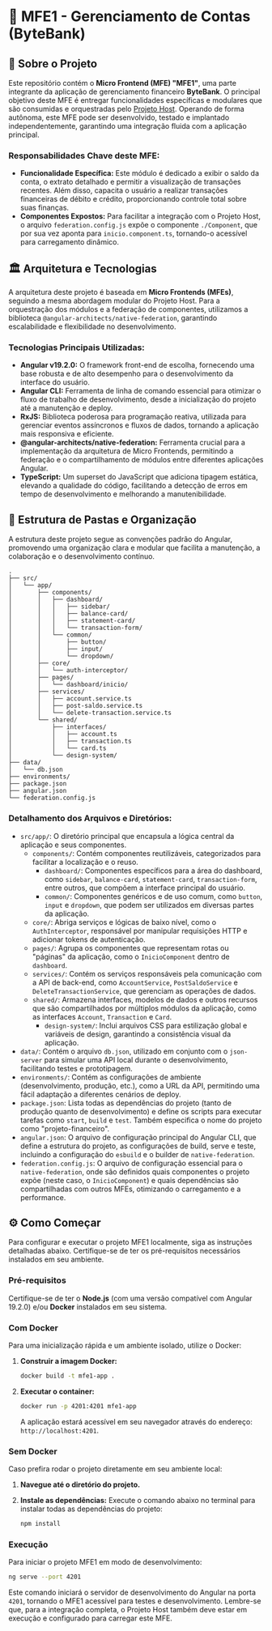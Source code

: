 # 🚀 MFE1 - Gerenciamento de Contas (ByteBank)

## 🎯 Sobre o Projeto

Este repositório contém o **Micro Frontend (MFE) "MFE1"**, uma parte integrante da aplicação de gerenciamento financeiro **ByteBank**. O principal objetivo deste MFE é entregar funcionalidades específicas e modulares que são consumidas e orquestradas pelo [Projeto Host](link_para_o_readme_do_host). Operando de forma autônoma, este MFE pode ser desenvolvido, testado e implantado independentemente, garantindo uma integração fluida com a aplicação principal.

### Responsabilidades Chave deste MFE:

*   **Funcionalidade Específica:** Este módulo é dedicado a exibir o saldo da conta, o extrato detalhado e permitir a visualização de transações recentes. Além disso, capacita o usuário a realizar transações financeiras de débito e crédito, proporcionando controle total sobre suas finanças.
*   **Componentes Expostos:** Para facilitar a integração com o Projeto Host, o arquivo `federation.config.js` expõe o componente `./Component`, que por sua vez aponta para `inicio.component.ts`, tornando-o acessível para carregamento dinâmico.

## 🏛️ Arquitetura e Tecnologias

A arquitetura deste projeto é baseada em **Micro Frontends (MFEs)**, seguindo a mesma abordagem modular do Projeto Host. Para a orquestração dos módulos e a federação de componentes, utilizamos a biblioteca `@angular-architects/native-federation`, garantindo escalabilidade e flexibilidade no desenvolvimento.

### Tecnologias Principais Utilizadas:

*   **Angular v19.2.0:** O framework front-end de escolha, fornecendo uma base robusta e de alto desempenho para o desenvolvimento da interface do usuário.
*   **Angular CLI:** Ferramenta de linha de comando essencial para otimizar o fluxo de trabalho de desenvolvimento, desde a inicialização do projeto até a manutenção e deploy.
*   **RxJS:** Biblioteca poderosa para programação reativa, utilizada para gerenciar eventos assíncronos e fluxos de dados, tornando a aplicação mais responsiva e eficiente.
*   **@angular-architects/native-federation:** Ferramenta crucial para a implementação da arquitetura de Micro Frontends, permitindo a federação e o compartilhamento de módulos entre diferentes aplicações Angular.
*   **TypeScript:** Um superset do JavaScript que adiciona tipagem estática, elevando a qualidade do código, facilitando a detecção de erros em tempo de desenvolvimento e melhorando a manutenibilidade.

## 📁 Estrutura de Pastas e Organização

A estrutura deste projeto segue as convenções padrão do Angular, promovendo uma organização clara e modular que facilita a manutenção, a colaboração e o desenvolvimento contínuo.

```
. 
├── src/
│   └── app/
│       ├── components/
│       │   ├── dashboard/
│       │   │   ├── sidebar/
│       │   │   ├── balance-card/
│       │   │   ├── statement-card/
│       │   │   └── transaction-form/
│       │   └── common/
│       │       ├── button/
│       │       ├── input/
│       │       └── dropdown/
│       ├── core/
│       │   └── auth-interceptor/
│       ├── pages/
│       │   └── dashboard/inicio/
│       ├── services/
│       │   ├── account.service.ts
│       │   ├── post-saldo.service.ts
│       │   └── delete-transaction.service.ts
│       └── shared/
│           ├── interfaces/
│           │   ├── account.ts
│           │   ├── transaction.ts
│           │   └── card.ts
│           └── design-system/
├── data/
│   └── db.json
├── environments/
├── package.json
├── angular.json
└── federation.config.js
```

### Detalhamento dos Arquivos e Diretórios:

*   `src/app/`: O diretório principal que encapsula a lógica central da aplicação e seus componentes.
    *   `components/`: Contém componentes reutilizáveis, categorizados para facilitar a localização e o reuso.
        *   `dashboard/`: Componentes específicos para a área do dashboard, como `sidebar`, `balance-card`, `statement-card`, `transaction-form`, entre outros, que compõem a interface principal do usuário.
        *   `common/`: Componentes genéricos e de uso comum, como `button`, `input` e `dropdown`, que podem ser utilizados em diversas partes da aplicação.
    *   `core/`: Abriga serviços e lógicas de baixo nível, como o `AuthInterceptor`, responsável por manipular requisições HTTP e adicionar tokens de autenticação.
    *   `pages/`: Agrupa os componentes que representam rotas ou "páginas" da aplicação, como o `InicioComponent` dentro de `dashboard`.
    *   `services/`: Contém os serviços responsáveis pela comunicação com a API de back-end, como `AccountService`, `PostSaldoService` e `DeleteTransactionService`, que gerenciam as operações de dados.
    *   `shared/`: Armazena interfaces, modelos de dados e outros recursos que são compartilhados por múltiplos módulos da aplicação, como as interfaces `Account`, `Transaction` e `Card`.
        *   `design-system/`: Inclui arquivos CSS para estilização global e variáveis de design, garantindo a consistência visual da aplicação.
*   `data/`: Contém o arquivo `db.json`, utilizado em conjunto com o `json-server` para simular uma API local durante o desenvolvimento, facilitando testes e prototipagem.
*   `environments/`: Contém as configurações de ambiente (desenvolvimento, produção, etc.), como a URL da API, permitindo uma fácil adaptação a diferentes cenários de deploy.
*   `package.json`: Lista todas as dependências do projeto (tanto de produção quanto de desenvolvimento) e define os scripts para executar tarefas como `start`, `build` e `test`. Também especifica o nome do projeto como "projeto-financeiro".
*   `angular.json`: O arquivo de configuração principal do Angular CLI, que define a estrutura do projeto, as configurações de build, serve e teste, incluindo a configuração do `esbuild` e o builder de `native-federation`.
*   `federation.config.js`: O arquivo de configuração essencial para o `native-federation`, onde são definidos quais componentes o projeto expõe (neste caso, o `InicioComponent`) e quais dependências são compartilhadas com outros MFEs, otimizando o carregamento e a performance.

## ⚙️ Como Começar

Para configurar e executar o projeto MFE1 localmente, siga as instruções detalhadas abaixo. Certifique-se de ter os pré-requisitos necessários instalados em seu ambiente.

### Pré-requisitos

Certifique-se de ter o **Node.js** (com uma versão compatível com Angular 19.2.0) e/ou **Docker** instalados em seu sistema.

### Com Docker

Para uma inicialização rápida e um ambiente isolado, utilize o Docker:

1.  **Construir a imagem Docker:**

    ```bash
    docker build -t mfe1-app .
    ```

2.  **Executar o container:**

    ```bash
    docker run -p 4201:4201 mfe1-app
    ```

    A aplicação estará acessível em seu navegador através do endereço: `http://localhost:4201`.

### Sem Docker

Caso prefira rodar o projeto diretamente em seu ambiente local:

1.  **Navegue até o diretório do projeto.**

2.  **Instale as dependências:** Execute o comando abaixo no terminal para instalar todas as dependências do projeto:

    ```bash
    npm install
    ```

### Execução

Para iniciar o projeto MFE1 em modo de desenvolvimento:

```bash
ng serve --port 4201
```

Este comando iniciará o servidor de desenvolvimento do Angular na porta `4201`, tornando o MFE1 acessível para testes e desenvolvimento. Lembre-se que, para a integração completa, o Projeto Host também deve estar em execução e configurado para carregar este MFE.
